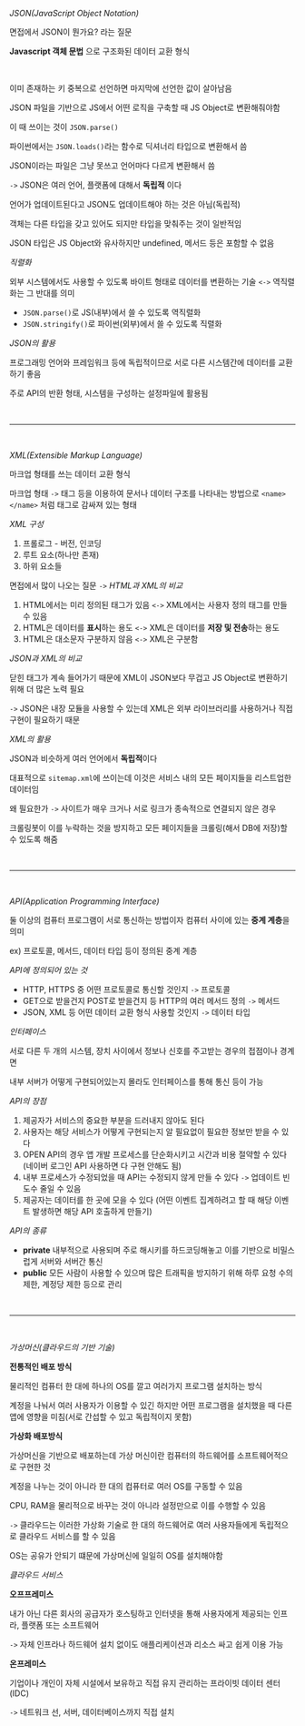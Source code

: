 *JSON(JavaScript Object Notation)*

면접에서 JSON이 뭔가요? 라는 질문

**Javascript 객체 문법** 으로 구조화된 데이터 교환 형식

<br>

이미 존재하는 키 중복으로 선언하면 마지막에 선언한 값이 살아남음

JSON 파일을 기반으로 JS에서 어떤 로직을 구축할 때 JS Object로 변환해줘야함

이 때 쓰이는 것이 `JSON.parse()`

파이썬에서는 `JSON.loads()`라는 함수로 딕셔너리 타입으로 변환해서 씀

JSON이라는 파일은 그냥 못쓰고 언어마다 다르게 변환해서 씀

`->` JSON은 여러 언어, 플랫폼에 대해서 **독립적** 이다

언어가 업데이트된다고 JSON도 업데이트해야 하는 것은 아님(독립적)

객체는 다른 타입을 갖고 있어도 되지만 타입을 맞춰주는 것이 일반적임

JSON 타입은 JS Object와 유사하지만 undefined, 메서드 등은 포함할 수 없음

*직렬화*

외부 시스템에서도 사용할 수 있도록 바이트 형태로 데이터를 변환하는 기술 `<->` 역직렬화는 그 반대를 의미

- `JSON.parse()`로 JS(내부)에서 쓸 수 있도록 역직렬화
- `JSON.stringify()`로 파이썬(외부)에서 쓸 수 있도록 직렬화

*JSON의 활용*

프로그래밍 언어와 프레임워크 등에 독립적이므로 서로 다른 시스템간에 데이터를 교환하기 좋음

주로 API의 반환 형태, 시스템을 구성하는 설정파일에 활용됨

<br>

---

<br>

*XML(Extensible Markup Language)*

마크업 형태를 쓰는 데이터 교환 형식

마크업 형태 `->` 태그 등을 이용하여 문서나 데이터 구조를 나타내는 방법으로 `<name></name>` 처럼 태그로 감싸져 있는 형태

*XML 구성*

1. 프롤로그 - 버전, 인코딩
2. 루트 요소(하나만 존재)
3. 하위 요소들

면접에서 많이 나오는 질문 `->` *HTML과 XML의 비교*

1. HTML에서는 미리 정의된 태그가 있음 `<->` XML에서는 사용자 정의 태그를 만들 수 있음
2. HTML은 데이터를 **표시**하는 용도 `<->` XML은 데이터를 **저장 및 전송**하는 용도
3. HTML은 대소문자 구분하지 않음 `<->` XML은 구분함

*JSON과 XML의 비교*

닫힌 태그가 계속 들어가기 때문에 XML이 JSON보다 무겁고 JS Object로 변환하기 위해 더 많은 노력 필요

`->` JSON은 내장 모듈을 사용할 수 있는데 XML은 외부 라이브러리를 사용하거나 직접 구현이 필요하기 때문

*XML의 활용*

JSON과 비슷하게 여러 언어에서 **독립적**이다

대표적으로 `sitemap.xml`에 쓰이는데 이것은 서비스 내의 모든 페이지들을 리스트업한 데이터임

왜 필요한가 `->` 사이트가 매우 크거나 서로 링크가 종속적으로 연결되지 않은 경우

크롤링봇이 이를 누락하는 것을 방지하고 모든 페이지들을 크롤링(해서 DB에 저장)할 수 있도록 해줌

<br>

---

<br>


*API(Application Programming Interface)*

둘 이상의 컴퓨터 프로그램이 서로 통신하는 방법이자 컴퓨터 사이에 있는 **중계 계층**을 의미

ex) 프로토콜, 메서드, 데이터 타입 등이 정의된 중계 계층

*API에 정의되어 있는 것*
- HTTP, HTTPS 중 어떤 프로토콜로 통신할 것인지 `->` 프로토콜
- GET으로 받을건지 POST로 받을건지 등 HTTP의 여러 메서드 정의 `->` 메서드
- JSON, XML 등 어떤 데이터 교환 형식 사용할 것인지 `->` 데이터 타입

*인터페이스*

서로 다른 두 개의 시스템, 장치 사이에서 정보나 신호를 주고받는 경우의 접점이나 경계면

내부 서버가 어떻게 구현되어있는지 몰라도 인터페이스를 통해 통신 등이 가능

*API의 장점*
1. 제공자가 서비스의 중요한 부분을 드러내지 않아도 된다
2. 사용자는 해당 서비스가 어떻게 구현되는지 알 필요없이 필요한 정보만 받을 수 있다
3. OPEN API의 경우 앱 개발 프로세스를 단순화시키고 시간과 비용 절약할 수 있다 (네이버 로그인 API 사용하면 다 구현 안해도 됨)
4. 내부 프로세스가 수정되었을 때 API는 수정되지 않게 만들 수 있다 `->` 업데이트 빈도수 줄일 수 있음
5. 제공자는 데이터를 한 곳에 모을 수 있다 (어떤 이벤트 집계하려고 할 때 해당 이벤트 발생하면 해당 API 호출하게 만들기)

*API의 종류*
- **private** 내부적으로 사용되며 주로 해시키를 하드코딩해놓고 이를 기반으로 비밀스럽게 서버와 서버간 통신
- **public** 모든 사람이 사용할 수 있으며 많은 트래픽을 방지하기 위해 하루 요청 수의 제한, 계정당 제한 등으로 관리

<br>

---

<br>


*가상머신(클라우드의 기반 기술)*

**전통적인 배포 방식**

물리적인 컴퓨터 한 대에 하나의 OS를 깔고 여러가지 프로그램 설치하는 방식

계정을 나눠서 여러 사용자가 이용할 수 있긴 하지만 어떤 프로그램을 설치했을 때 다른 앱에 영향을 미침(서로 간섭할 수 있고 독립적이지 못함)

**가상화 배포방식**

가상머신을 기반으로 배포하는데 가상 머신이란 컴퓨터의 하드웨어를 소프트웨어적으로 구현한 것

계정을 나누는 것이 아니라 한 대의 컴퓨터로 여러 OS를 구동할 수 있음

CPU, RAM을 물리적으로 바꾸는 것이 아니라 설정만으로 이를 수행할 수 있음

`->` 클라우드는 이러한 가상화 기술로 한 대의 하드웨어로 여러 사용자들에게 독립적으로 클라우드 서비스를 할 수 있음

OS는 공유가 안되기 떄문에 가상머신에 일일히 OS를 설치해야함

*클라우드 서비스*

**오프프레미스**

내가 아닌 다른 회사의 공급자가 호스팅하고 인터넷을 통해 사용자에게 제공되는 인프라, 플랫폼 또는 소프트웨어

`->` 자체 인프라나 하드웨어 설치 없이도 애플리케이션과 리소스 싸고 쉽게 이용 가능

**온프레미스**

기업이나 개인이 자체 시설에서 보유하고 직접 유지 관리하는 프라이빗 데이터 센터(IDC)

`->` 네트워크 선, 서버, 데이터베이스까지 직접 설치